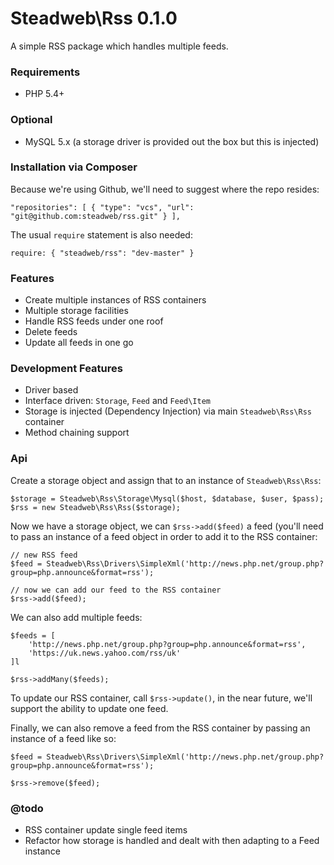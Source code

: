 # Steadweb\Rss 0.1.0 #

A simple RSS package which handles multiple feeds.

### Requirements ###

- PHP 5.4+

### Optional ###

- MySQL 5.x (a storage driver is provided out the box but this is injected)

### Installation via Composer ###

Because we're using Github, we'll need to suggest where the repo resides:

`
"repositories": [
        {
            "type": "vcs",
            "url": "git@github.com:steadweb/rss.git"
        }
],
`

The usual `require` statement is also needed:

`require: { "steadweb/rss": "dev-master" }`

### Features

- Create multiple instances of RSS containers
- Multiple storage facilities
- Handle RSS feeds under one roof
- Delete feeds
- Update all feeds in one go

### Development Features

* Driver based
* Interface driven: `Storage`, `Feed` and `Feed\Item`
* Storage is injected (Dependency Injection) via main `Steadweb\Rss\Rss` container
* Method chaining support

### Api

Create a storage object and assign that to an instance of `Steadweb\Rss\Rss`:

```
$storage = Steadweb\Rss\Storage\Mysql($host, $database, $user, $pass);
$rss = new Steadweb\Rss\Rss($storage);

```

Now we have a storage object, we can `$rss->add($feed)` a feed (you'll need to pass an instance of a feed object in order to add it to the RSS container:

```
// new RSS feed
$feed = Steadweb\Rss\Drivers\SimpleXml('http://news.php.net/group.php?group=php.announce&format=rss');

// now we can add our feed to the RSS container
$rss->add($feed);
```

We can also add multiple feeds:

```
$feeds = [
    'http://news.php.net/group.php?group=php.announce&format=rss',
    'https://uk.news.yahoo.com/rss/uk'
]l

$rss->addMany($feeds);
```

To update our RSS container, call `$rss->update()`, in the near future, we'll support the ability to update one feed.

Finally, we can also remove a feed from the RSS container by passing an instance of a feed like so:

```
$feed = Steadweb\Rss\Drivers\SimpleXml('http://news.php.net/group.php?group=php.announce&format=rss');

$rss->remove($feed);
```

### @todo

* RSS container update single feed items
* Refactor how storage is handled and dealt with then adapting to a Feed instance
